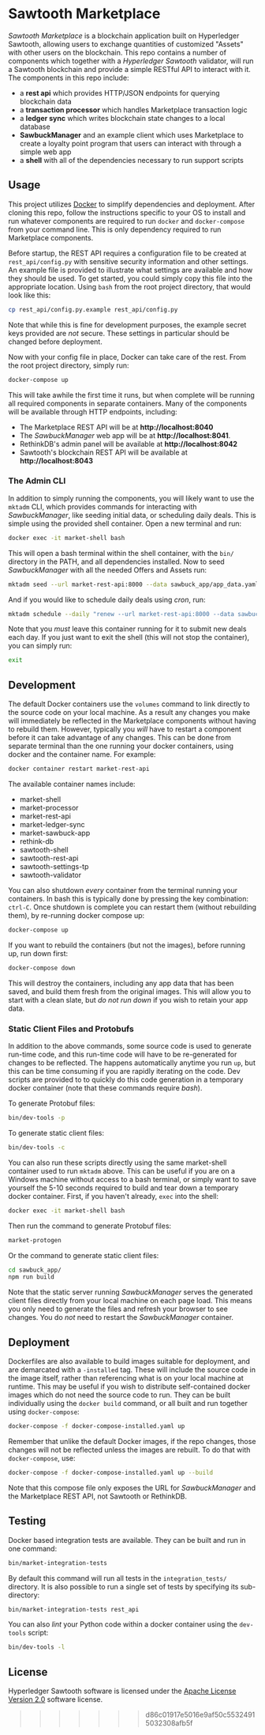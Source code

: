 # Sawtooth Marketplace

_Sawtooth Marketplace_ is a blockchain application built on Hyperledger
Sawtooth, allowing users to exchange quantities of customized "Assets" with
other users on the blockchain. This repo contains a number of components which
together with a _Hyperledger Sawtooth_ validator, will run a Sawtooth
blockchain and provide a simple RESTful API to interact with it. The components
in this repo include:

- a **rest api** which provides HTTP/JSON endpoints for querying blockchain data
- a **transaction processor** which handles Marketplace transaction logic
- a **ledger sync** which writes blockchain state changes to a local database
- **SawbuckManager** and an example client which uses Marketplace to create a
  loyalty point program that users can interact with through a simple web app
- a **shell** with all of the dependencies necessary to run support scripts

## Usage

This project utilizes [Docker](https://www.docker.com/what-docker) to simplify
dependencies and deployment. After cloning this repo, follow the instructions
specific to your OS to install and run whatever components are required to run
`docker` and `docker-compose` from your command line. This is only dependency
required to run Marketplace components.

Before startup, the REST API requires a configuration file to be created at
`rest_api/config.py` with sensitive security information and other settings.
An example file is provided to illustrate what settings are available and how
they should be used. To get started, you could simply copy this file into the
appropriate location. Using `bash` from the root project directory, that would
look like this:

```bash
cp rest_api/config.py.example rest_api/config.py
```

Note that while this is fine for development purposes, the example secret keys
provided are _not_ secure. These settings in particular should be changed
before deployment.

Now with your config file in place, Docker can take care of the rest. From the
root project directory, simply run:

```bash
docker-compose up
```

This will take awhile the first time it runs, but when complete will be running
all required components in separate containers. Many of the components will be
available through HTTP endpoints, including:
- The Marketplace REST API will be at **http://localhost:8040**
- The _SawbuckManager_ web app will be at **http://localhost:8041**.
- RethinkDB's admin panel will be available at **http://localhost:8042**
- Sawtooth's blockchain REST API will be available at **http://localhost:8043**

### The Admin CLI

In addition to simply running the components, you will likely want to use the
`mktadm` CLI, which provides commands for interacting with _SawbuckManager_,
like seeding initial data, or scheduling daily deals. This is simple using the
provided shell container. Open a new terminal and run:

```bash
docker exec -it market-shell bash
```

This will open a bash terminal within the shell container, with the `bin/`
directory in the PATH, and all dependencies installed. Now to seed
_SawbuckManager_ with all the needed Offers and Assets run:

```bash
mktadm seed --url market-rest-api:8000 --data sawbuck_app/app_data.yaml
```

And if you would like to schedule daily deals using _cron_, run:

```bash
mktadm schedule --daily "renew --url market-rest-api:8000 --data sawbuck_app/app_data.yaml"
```

Note that you _must_ leave this container running for it to submit new deals
each day. If you just want to  exit the shell (this will not stop the
container), you can simply run:

```bash
exit
```

## Development

The default Docker containers use the `volumes` command to link directly to the
source code on your local machine. As a result any changes you make will
immediately be reflected in the Marketplace components without having to
rebuild them. However, typically you _will_ have to restart a component before
it can take advantage of any changes. This can be done from separate terminal
than the one running your docker containers, using docker and the container
name. For example:

```bash
docker container restart market-rest-api
```

The available container names include:
- market-shell
- market-processor
- market-rest-api
- market-ledger-sync
- market-sawbuck-app
- rethink-db
- sawtooth-shell
- sawtooth-rest-api
- sawtooth-settings-tp
- sawtooth-validator

You can also shutdown _every_ container from the terminal running your
containers. In bash this is typically done by pressing the key combination:
`ctrl-C`. Once shutdown is complete you can restart them (without rebuilding
them), by re-running docker compose up:

```bash
docker-compose up
```

If you want to rebuild the containers (but not the images), before running up,
run down first:

```bash
docker-compose down
```

This will destroy the containers, including any app data that has been saved,
and build them fresh from the original images. This will allow you to start
with a clean slate, but _do not run down_ if you wish to retain your app data.

### Static Client Files and Protobufs

In addition to the above commands, some source code is used to generate
run-time code, and this run-time code will have to be re-generated for changes
to be reflected. The happens automatically anytime you run `up`, but this can
be time consuming if you are rapidly iterating on the code. Dev scripts are
provided to to quickly do this code generation in a temporary docker container
(note that these commands require _bash_).

To generate Protobuf files:

```bash
bin/dev-tools -p
```

To generate static client files:

```bash
bin/dev-tools -c
```

You can also run these scripts directly using the same market-shell container
used to run `mktadm` above. This can be useful if you are on a Windows machine
without access to a bash terminal, or simply want to save yourself the 5-10
seconds required to build and tear down a temporary docker container. First, if
you haven't already, `exec` into the shell:

```bash
docker exec -it market-shell bash
```

Then run the command to generate Protobuf files:

```bash
market-protogen
```

Or the command to generate static client files:

```bash
cd sawbuck_app/
npm run build
```

Note that the static server running _SawbuckManager_ serves the generated
client files directly from your local machine on each page load. This means you
only need to generate the files and refresh your browser to see changes. You do
_not_ need to restart the _SawbuckManager_ container.

## Deployment

Dockerfiles are also available to build images suitable for deployment, and are
demarcated with a `-installed` tag. These will include the source code in the
image itself, rather than referencing what is on your local machine at runtime.
This may be useful if you wish to distribute self-contained docker images which
do not need the source code to run. They can be built individually using the
`docker build` command, or all built and run together using `docker-compose`:

```bash
docker-compose -f docker-compose-installed.yaml up
```

Remember that unlike the default Docker images, if the repo changes, those
changes will not be reflected unless the images are rebuilt. To do that with
`docker-compose`, use:

```bash
docker-compose -f docker-compose-installed.yaml up --build
```

Note that this compose file only exposes the URL for _SawbuckManager_ and the
Marketplace REST API, not Sawtooth or RethinkDB.

## Testing

Docker based integration tests are available. They can be built and run in one
command:

```bash
bin/market-integration-tests
```

By default this command will run all tests in the `integration_tests/`
directory. It is also possible to run a single set of tests by specifying its
sub-directory:

```bash
bin/market-integration-tests rest_api
```

You can also _lint_ your Python code within a docker container using the
`dev-tools` script:

```bash
bin/dev-tools -l
```

## License

Hyperledger Sawtooth software is licensed under the
[Apache License Version 2.0](LICENSE) software license.
>>>>>>> d86c01917e5016e9af50c55324915032308afb5f
